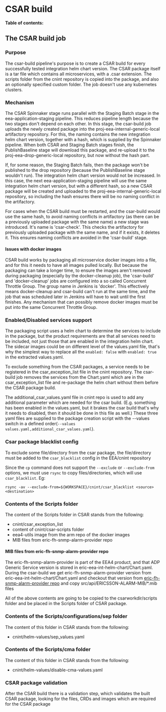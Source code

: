 # CSAR build

**Table of contents:**
<!-- START doctoc
...
END doctoc -->

## The CSAR build job

### Purpose

The csar-build pipeline's purpose is to create a CSAR build for every successfully tested integration helm chart version. The CSAR package itself is a tar file which contains all microservices, with a .csar extension. The scripts folder from the cnint repository is copied into the package, and also an optionally specified custom folder.
The job doesn't use any kubernetes clusters.

### Mechanism

The CSAR Spinnaker stage runs parallel with the Staging Batch stage in the eea-application-staging pipeline. This reduces pipeline length because the two stages don't depend on each other. In this stage, the csar-build job uploads the newly created package into the proj-eea-internal-generic-local artifactory repository. For this, the naming contains the new integration helm chart version, together with a hash, which is supplied by the Spinnaker pipeline.
When both CSAR and Staging Batch stages finish, the PublishBaseline stage will download this package, and re-upload it to the proj-eea-drop-generic-local repository, but now without the hash part.

If, for some reason, the Staging Batch fails, then the package won't be published to the drop repository (because the PublishBaseline stage wouldn't run). The integration helm chart version would not be increased. In this case, the next eea-application-staging pipeline will use the same integration helm chart version, but with a different hash, so a new CSAR package will be created and uploaded to the proj-eea-internal-generic-local repository, so including the hash ensures there will be no naming conflict in the artifactory.

For cases when the CSAR build must be restarted, and the csar-build would use the same hash, to avoid naming conflicts in artifactory (as there can be a previously uploaded package with the same name) a new stage was introduced. It's name is 'csar-check'. This checks the artifactory for previously uploaded package with the same name, and if it exists, it deletes it. This ensures naming conflicts are avoided in the 'csar-build' stage.

#### Issues with docker images

CSAR build works by packaging all microservice docker images into a file, and for this it needs to have all images pulled locally. But because the packaging can take a longer time, to ensure the images aren't removed during packaging (especially by the docker-cleanup job), the 'csar-build' and 'docker-cleanup' jobs are configured into a so called Concurrent Throttle Group. The group name in Jenkins is 'docker'. This effectively means docker-cleanup and csar-build can't run at the same time, and the job that was scheduled later in Jenkins will have to wait until the first finishes. Any mechanism that can possibly remove docker images must be put into the same Concurrent Throttle Group.

### Enabled/Disabled services support

The packaging script uses a helm chart to determine the services to include in the package, but the product requirements are that all services need to be included, not just those that are enabled in the integration helm chart.
The sidecar images could be on different level of the values.yaml file, that's why the simplest way to replace all the `enabled: false` with `enabled: true` in the extracted values.yaml.

To exclude something from the CSAR packages, a service needs to be registered in the csar_exception_list file in the cnint repository.
The csar-build job removes the services from the Chart.yaml which are in the csar_exception_list file and re-package the helm chart without them before the CSAR package build.

The additional_csar_values.yaml file in cnint repo is used to add any additional parameter which are needed for the csar build.
(E.g. something has been enabled in the values.yaml, but it brakes the csar build that's why it needs to disabled, then it should be done in this file as well.)
These three yaml files are supplied to the package creation script with the --values switch in a defined order(`--values values.yaml,additional_csar_values.yaml`).

### Csar package blacklist config

To exclude some file/directory from the csar package, the file/directory must be added to the `csar_blacklist` config in the EEA/cnint repository

Since the `cp` command does not support the `--exclude` or `--exclude-from` options, we must use `rsync` to copy files/directories, which will use `csar_blacklist`. Eg:

    rsync -av --exclude-from=${WORKSPACE}/cnint/csar_blacklist <source> <destination>

### Contents of the Scripts folder

The content of the Scripts folder in CSAR stands from the following:

* cnint/csar_exception_list
* content of cnint/csar-scripts folder
* eea4-utils image from the arm repo of the docker images
* MIB files from eric-fh-snmp-alarm-provider repo

#### MIB files from eric-fh-snmp-alarm-provider repo

The eric-fh-snmp-alarm-provider is part of the EEA4 product, and that ADP Generic Service version is stored in eric-eea-int-helm-chart/Chart.yaml.
During the csar-build we get eric-fh-snmp-alarm-provider version from eric-eea-int-helm-chart/Chart.yaml and checkout that version from [eric-fh-snmp-alarm-provider repo](https://gerrit.ericsson.se/#/admin/projects/pc/adp-gs-alarm-snmp-nbi) and copy src/api/ERICSSON-ALARM-MIB/*.mib files

All of the above contents are going to be copied to the csarworkdir/scripts folder and be placed in the Scripts folder of CSAR package.

### Contents of the Scripts/configurations/sep folder

The content of this folder in CSAR stands from the following:

* cnint/helm-values/sep_values.yaml

### Contents of the Scripts/cma folder

The content of this folder in CSAR stands from the following:

* cnint/helm-values/disable-cma-values.yaml

### CSAR package validation

After the CSAR build there is a validation step, which validates the built CSAR package, looking for the files, CRDs and images which are required for the CSAR package
